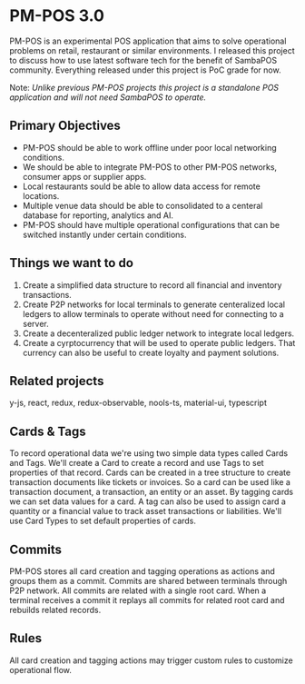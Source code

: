 # PM-POS 3.0

PM-POS is an experimental POS application that aims to solve operational problems on retail, restaurant or similar environments. I released this project to discuss how to use latest software tech for the benefit of SambaPOS community. Everything released under this project is PoC grade for now.

Note: _Unlike previous PM-POS projects this project is a standalone POS application and will not need SambaPOS to operate._

## Primary Objectives

* PM-POS should be able to work offline under poor local networking conditions.
* We should be able to integrate PM-POS to other PM-POS networks, consumer apps or supplier apps.
* Local restaurants sould be able to allow data access for remote locations.
* Multiple venue data should be able to consolidated to a centeral database for reporting, analytics and AI.
* PM-POS should have multiple operational configurations that can be switched instantly under certain conditions.

## Things we want to do

1. Create a simplified data structure to record all financial and inventory transactions.
2. Create P2P networks for local terminals to generate centeralized local ledgers to allow terminals to operate without need for connecting to a server.
3. Create a decenteralized public ledger network to integrate local ledgers.
4. Create a cyrptocurrency that will be used to operate public ledgers. That currency can also be useful to create loyalty and payment solutions.

## Related projects

y-js, react, redux, redux-observable, nools-ts, material-ui, typescript

## Cards & Tags

To record operational data we're using two simple data types called Cards and Tags. We'll create a Card to create a record and use Tags to set properties of that record. Cards can be created in a tree structure to create transaction documents like tickets or invoices. So a card can be used like a transaction document, a transaction, an entity or an asset. By tagging cards we can set data values for a card. A tag can also be used to assign card a quantity or a financial value to track asset transactions or liabilities. We'll use Card Types to set default properties of cards.

## Commits

PM-POS stores all card creation and tagging operations as actions and groups them as a commit. Commits are shared between terminals through P2P network. All commits are related with a single root card. When a terminal receives a commit it replays all commits for related root card and rebuilds related records.

## Rules

All card creation and tagging actions may trigger custom rules to customize operational flow.